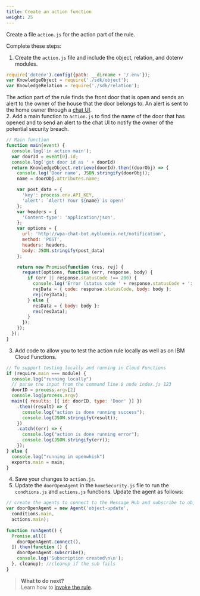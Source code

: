 ```yaml
---
title: Create an action function
weight: 25
---
```

Create a file `action.js` for the action part of the rule.

Complete these steps:

1. Create the `action.js` file and include the object, relation, and dotenv modules.
  ```Javascript
  require('dotenv').config({path: __dirname + '/.env'});
  var KnowledgeObject = require('./sdk/object');
  var KnowledgeRelation = require('./sdk/relation');

  ```
  The action part of the rule finds the front door that is open and sends an alert to the owner of the house that the door belongs to.  An alert is sent to the home owner through a [chat UI](http://wpa-chat-bot.mybluemix.net).  
2. Add a main function to `action.js` to find the name of the door that has opened and to send an alert to the chat UI to notify the owner of the potential security breach.
  ```Javascript
  // Main function
  function main(event) {
    console.log('in action main');
    var doorId = event[0].id;
    console.log('got door id as ' + doorId)
    return KnowledgeObject.retrieve(doorId).then((doorObj) => {
      console.log('Door name', JSON.stringify(doorObj));
      name = doorObj.attributes.name;

      var post_data = {
        'key': process.env.API_KEY,
        'alert': `Alert! Your ${name} is open!`
      };
      var headers = {
        'Content-type': 'application/json',
      };
      var options = {
        url: 'http://wpa-chat-bot.mybluemix.net/notification',
        method: 'POST',
        headers: headers,
        body: JSON.stringify(post_data)
      };

      return new Promise(function (res, rej) {
        request(options, function (err, response, body) {
          if (err || response.statusCode !== 200) {
            console.log('Error (status code ' + response.statusCode + ': ' + err + ' ' + body);
            rejData = { code: response.statusCode, body: body };
            rej(rejData);
          } else {
            resData = { body: body };
            res(resData);
          }
        });
      });
    });
  }

  ```
3. Add code to allow you to test the action rule locally as well as on IBM Cloud Functions.
  ``` Javascript
  // To support testing locally and running in Cloud Functions
  if (require.main === module) {
    console.log("running locally")
    // parse the input from the command line $ node index.js 123
    doorID = process.argv[2]
    console.log(process.argv)
    main({ results: [{ id: doorID, type: 'Door' }] })
      .then((result) => {
        console.log("action is done running success");
        console.log(JSON.stringify(result));
      })
      .catch((err) => {
        console.log("action is done running error");
        console.log(JSON.stringify(err));
      });
  } else {
    console.log("running in openwhisk")
    exports.main = main;
  }

```
4. Save your changes to `action.js`.
5. Update the `doorOpenAgent` in the `homeSecurity.js` file to run the `condtions.js` and `actions.js` functions.  Update the agent as follows:
  ```javascript
  // create the agents to connect to the Message Hub and subscribe to object update events.
  var doorOpenAgent = new Agent('object-update',
    conditions.main,
    actions.main);
    
  function runAgent() {
    Promise.all([
      doorOpenAgent.connect(),
    ]).then(function () {
      doorOpenAgent.subscribe();
      console.log('Subscription created\n\n');
    }, cleanup); //cleanup if the sub fails
  }

  ```

> **What to do next?**<br/>
Learn how to [invoke the rule]({{site.baseurl}}/knowledge/create-rule).
